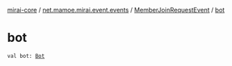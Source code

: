 [mirai-core](../../index.md) / [net.mamoe.mirai.event.events](../index.md) / [MemberJoinRequestEvent](index.md) / [bot](./bot.md)

# bot

`val bot: `[`Bot`](../../net.mamoe.mirai/-bot/index.md)